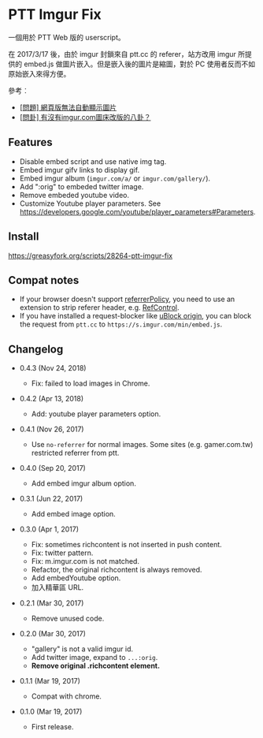 PTT Imgur Fix
=============

一個用於 PTT Web 版的 userscript。

在 2017/3/17 後，由於 imgur 封鎖來自 ptt.cc 的 referer，站方改用 imgur 所提供的 embed.js 做圖片嵌入。但是嵌入後的圖片是縮圖，對於 PC 使用者反而不如原始嵌入來得方便。

參考︰

* [\[問題\] 網頁版無法自動顯示圖片](https://www.ptt.cc/bbs/SYSOP/M.1489712949.A.B8D.html)
* [\[問卦\] 有沒有imgur.com圖床改版的八卦？](https://www.ptt.cc/bbs/Gossiping/M.1489752429.A.C08.html)

Features
--------
* Disable embed script and use native img tag.
* Embed imgur gifv links to display gif.
* Embed imgur album (`imgur.com/a/` or `imgur.com/gallery/`). 
* Add ":orig" to embeded twitter image.
* Remove embeded youtube video.
* Customize Youtube player parameters. See https://developers.google.com/youtube/player_parameters#Parameters.

Install
-------
<https://greasyfork.org/scripts/28264-ptt-imgur-fix>

Compat notes
------------
* If your browser doesn't support [referrerPolicy](https://developer.mozilla.org/en-US/docs/Web/API/HTMLImageElement/referrerPolicy), you need to use an extension to strip referer header, e.g. [RefControl](https://addons.mozilla.org/firefox/addon/refcontrol/).
* If you have installed a request-blocker like [uBlock origin](https://addons.mozilla.org/zh-tw/firefox/addon/ublock-origin/), you can block the request from `ptt.cc` to `https://s.imgur.com/min/embed.js`.

Changelog
---------
* 0.4.3 (Nov 24, 2018)

  - Fix: failed to load images in Chrome.
  
* 0.4.2 (Apr 13, 2018)
	- Add: youtube player parameters option.
* 0.4.1 (Nov 26, 2017)
	- Use `no-referrer` for normal images. Some sites (e.g. gamer.com.tw) restricted referrer from ptt.
* 0.4.0 (Sep 20, 2017)
	- Add embed imgur album option.
* 0.3.1 (Jun 22, 2017)
	- Add embed image option.
* 0.3.0 (Apr 1, 2017)
	- Fix: sometimes richcontent is not inserted in push content.
	- Fix: twitter pattern.
	- Fix: m.imgur.com is not matched.
	- Refactor, the original richcontent is always removed.
	- Add embedYoutube option.
	- 加入精華區 URL.
* 0.2.1 (Mar 30, 2017)
	- Remove unused code.
* 0.2.0 (Mar 30, 2017)
	- "gallery" is not a valid imgur id.
	- Add twitter image, expand to `...:orig`.
	- **Remove original .richcontent element.**
* 0.1.1 (Mar 19, 2017)
	- Compat with chrome.
* 0.1.0 (Mar 19, 2017)
	- First release.
